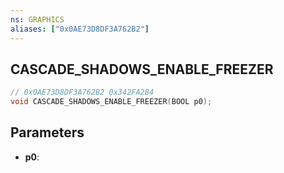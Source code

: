 ```yaml
---
ns: GRAPHICS
aliases: ["0x0AE73D8DF3A762B2"]
---
```

## CASCADE_SHADOWS_ENABLE_FREEZER

```c
// 0x0AE73D8DF3A762B2 0x342FA2B4
void CASCADE_SHADOWS_ENABLE_FREEZER(BOOL p0);
```


## Parameters
* **p0**: 

